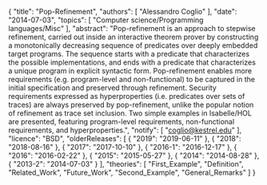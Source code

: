 {
    "title": "Pop-Refinement",
    "authors": [
        "Alessandro Coglio"
    ],
    "date": "2014-07-03",
    "topics": [
        "Computer science/Programming languages/Misc"
    ],
    "abstract": "Pop-refinement is an approach to stepwise refinement, carried out inside an interactive theorem prover by constructing a monotonically decreasing sequence of predicates over deeply embedded target programs. The sequence starts with a predicate that characterizes the possible implementations, and ends with a predicate that characterizes a unique program in explicit syntactic form. Pop-refinement enables more requirements (e.g. program-level and non-functional) to be captured in the initial specification and preserved through refinement. Security requirements expressed as hyperproperties (i.e. predicates over sets of traces) are always preserved by pop-refinement, unlike the popular notion of refinement as trace set inclusion. Two simple examples in Isabelle/HOL are presented, featuring program-level requirements, non-functional requirements, and hyperproperties.",
    "notify": [
        "coglio@kestrel.edu"
    ],
    "licence": "BSD",
    "olderReleases": [
        {
            "2019": "2019-06-11"
        },
        {
            "2018": "2018-08-16"
        },
        {
            "2017": "2017-10-10"
        },
        {
            "2016-1": "2016-12-17"
        },
        {
            "2016": "2016-02-22"
        },
        {
            "2015": "2015-05-27"
        },
        {
            "2014": "2014-08-28"
        },
        {
            "2013-2": "2014-07-03"
        }
    ],
    "theories": [
        "First_Example",
        "Definition",
        "Related_Work",
        "Future_Work",
        "Second_Example",
        "General_Remarks"
    ]
}